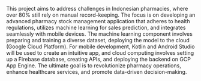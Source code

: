 This project aims to address challenges in Indonesian pharmacies, where over 80% still rely on manual record-keeping. The focus is on developing an advanced pharmacy stock management application that adheres to health regulations, utilizes machine learning for sales prediction, and integrates seamlessly with mobile devices. The machine learning component involves preparing and training a diverse dataset, deploying the model to the cloud (Google Cloud Platform). For mobile development, Kotlin and Android Studio will be used to create an intuitive app, and cloud computing involves setting up a Firebase database, creating APIs, and deploying the backend on GCP App Engine. The ultimate goal is to revolutionize pharmacy operations, enhance healthcare services, and promote data-driven decision-making.

